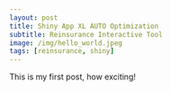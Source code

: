 ```yaml
---
layout: post
title: Shiny App XL AUTO Optimization
subtitle: Reinsurance Interactive Tool
image: /img/hello_world.jpeg
tags: [reinsurance, shiny]
---
```


This is my first post, how exciting!
